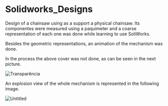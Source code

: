 # Solidworks_Designs

Design of a chainsaw using as a support a physical chainsaw. Its componentes were measured using a paquimeter and a coarse representation of each one was done while learning to use SoliWorks. 

Besides the geometric representations, an animation of the mechanism was done. 

In the process the above cover was not done, as can be seen in the next picture.

![Transparência](https://user-images.githubusercontent.com/62217530/125616818-811fdb5c-6f38-4ec9-bdfc-2223962fdf6e.JPG)

An explosion view of the whole mechanism is represented in the following image.

![Untitled](https://user-images.githubusercontent.com/62217530/125617126-599fb569-eec5-4eec-a4e4-07cf49528f94.jpg)

